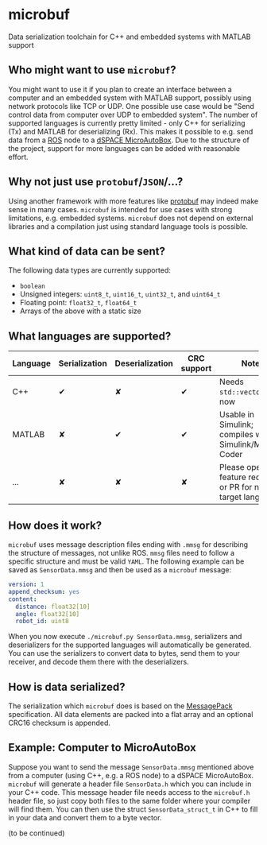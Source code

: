 # microbuf
Data serialization toolchain for C++ and embedded systems with MATLAB support

## Who might want to use `microbuf`?
You might want to use it if you plan to create an interface between a computer and an embedded system with MATLAB support, possibly using network protocols like TCP or UDP. 
One possible use case would be "Send control data from computer over UDP to embedded system". 
The number of supported languages is currently pretty limited - only C++ for serializing (Tx) and MATLAB for deserializing (Rx). 
This makes it possible to e.g. send data from a [ROS](https://www.ros.org/) node to a [dSPACE MicroAutoBox](https://www.dspace.com/en/inc/home/products/hw/micautob/microautobox2.cfm).
Due to the structure of the project, support for more languages can be added with reasonable effort.

## Why not just use `protobuf`/`JSON`/...?
Using another framework with more features like [protobuf](https://github.com/protocolbuffers/protobuf) may indeed make sense in many cases.
`microbuf` is intended for use cases with strong limitations, e.g. embedded systems.
`microbuf` does not depend on external libraries and a compilation just using standard language tools
is possible.

## What kind of data can be sent?
The following data types are currently supported:
 - `boolean`
 - Unsigned integers: `uint8_t`, `uint16_t`, `uint32_t`, and `uint64_t`
 - Floating point: `float32_t`, `float64_t`
 - Arrays of the above with a static size
 
## What languages are supported?

| Language | Serialization | Deserialization | CRC support | Notes |
|---|---|---|---|---|
| C++ | ✔ | ✘ | ✔ | Needs `std::vector` right now |
| MATLAB | ✘ | ✔ | ✔ |Usable in Simulink; compiles with Simulink/MATLAB Coder |
| ... | ✘ | ✘ | ✘ | Please open a feature request or PR for new target languages |

## How does it work?
`microbuf` uses message description files ending with `.mmsg` for describing the structure
of messages, not unlike ROS. 
`mmsg` files need to follow a specific structure and must be valid `YAML`. 
The following example can be saved as `SensorData.mmsg` and then be used as a `microbuf` message:

```yaml
version: 1
append_checksum: yes
content:
  distance: float32[10]
  angle: float32[10]
  robot_id: uint8
```

When you now execute `./microbuf.py SensorData.mmsg`, serializers and deserializers for the supported languages will automatically be generated.
You can use the serializers to convert data to bytes, send them to your receiver, and decode them there with the deserializers.


## How is data serialized?
The serialization which `microbuf` does is based on the 
[MessagePack](https://github.com/msgpack/msgpack/blob/master/spec.md) specification.
All data elements are packed into a flat array and an optional CRC16 checksum is appended.

## Example: Computer to MicroAutoBox
Suppose you want to send the message `SensorData.mmsg` mentioned above from a computer (using C++, e.g. a ROS node) to a dSPACE MicroAutoBox.
`microbuf` will generate a header file `SensorData.h` which you can include in your C++ code.
This message header file needs access to the `microbuf.h` header file, so just copy both files to the same folder where your compiler will find them.
You can then use the struct `SensorData_struct_t` in C++ to fill in your data and convert them to a byte vector.

(to be continued)